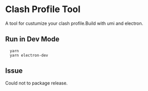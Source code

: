 # Clash Profile Tool
  A tool for custumize your clash profile.Build with umi and electron.
## Run in Dev Mode
```shell
  yarn
  yarn electron-dev
```
## Issue
  Could not to package release.

